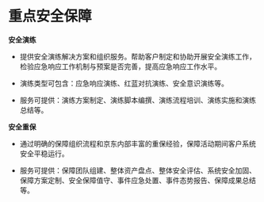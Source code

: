 # 重点安全保障

**安全演练**

* 提供安全演练解决方案和组织服务。帮助客户制定和协助开展安全演练工作，检验应急响应工作机制与预案是否完善，提高应急响应工作水平。

* 演练类型可包含：应急响应演练、红蓝对抗演练、安全意识演练等。

* 服务可提供：演练方案制定、演练脚本编撰、演练流程培训、演练实施和演练总结等。

**安全重保**

* 通过明确的保障组织流程和京东内部丰富的重保经验，保障活动期间客户系统安全平稳运行。

* 服务可提供：保障团队组建、整体资产盘点、整体安全评估、系统安全加固、保障方案定制、安全保障值守、事件应急处置、事件态势报告、保障成果总结等。
